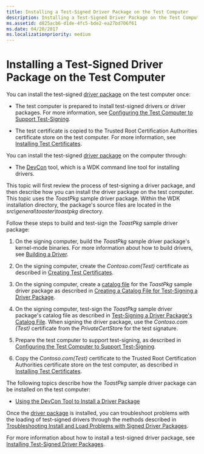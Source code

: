 ```yaml
---
title: Installing a Test-Signed Driver Package on the Test Computer
description: Installing a Test-Signed Driver Package on the Test Computer
ms.assetid: d825acb6-d1de-4fc5-bde2-ea27bd706f61
ms.date: 04/20/2017
ms.localizationpriority: medium
---
```


# Installing a Test-Signed Driver Package on the Test Computer


You can install the test-signed [driver package](driver-packages.md) on the test computer once:

-   The test computer is prepared to install test-signed drivers or driver packages. For more information, see [Configuring the Test Computer to Support Test-Signing](configuring-the-test-computer-to-support-test-signing.md).

-   The test certificate is copied to the Trusted Root Certification Authorities certificate store on the test computer. For more information, see [Installing Test Certificates](installing-test-certificates.md).

You can install the test-signed [driver package](driver-packages.md) on the computer through:

-   The [DevCon](https://msdn.microsoft.com/library/windows/hardware/ff544707) tool, which is a WDK command line tool for installing drivers.

This topic will first review the process of test-signing a driver package, and then describe how you can install the driver package on the test computer. This topic uses the *ToastPkg* sample driver package. Within the WDK installation directory, the package's source files are located in the *src\\general\\toaster\\toastpkg* directory.

Follow these steps to build and test-sign the *ToastPkg* sample driver package:

1.  On the signing computer, build the *ToastPkg* sample driver package's kernel-mode binaries. For more information about how to build drivers, see [Building a Driver](https://msdn.microsoft.com/windows-drivers/develop/building_a_driver).

2.  On the signing computer, create the *Contoso.com(Test)* certificate as described in [Creating Test Certificates](creating-test-certificates.md).

3.  On the signing computer, create a [catalog file](catalog-files.md) for the *ToastPkg* sample driver package as described in [Creating a Catalog File for Test-Signing a Driver Package](creating-a-catalog-file-for-test-signing-a-driver-package.md).

4.  On the signing computer, test-sign the *ToastPkg* sample driver package's catalog file as described in [Test-Signing a Driver Package's Catalog File](test-signing-a-driver-package-s-catalog-file.md). When signing the driver package, use the *Contoso.com (Test)* certificate from the *PrivateCertStor*e for the test signature.

5.  Prepare the test computer to support test-signing, as described in [Configuring the Test Computer to Support Test-Signing](configuring-the-test-computer-to-support-test-signing.md).

6.  Copy the *Contoso.com(Test)* certificate to the Trusted Root Certification Authorities certificate store on the test computer, as described in [Installing Test Certificates](installing-test-certificates.md).

The following topics describe how the *ToastPkg* sample driver package can be installed on the test computer:

-   [Using the DevCon Tool to Install a Driver Package](using-the-devcon-tool-to-install-a-driver-package.md)

Once the [driver package](driver-packages.md) is installed, you can troubleshoot problems with the loading of test-signed drivers through the methods described in [Troubleshooting Install and Load Problems with Signed Driver Packages](troubleshooting-install-and-load-problems-with-signed-driver-packages.md).

For more information about how to install a test-signed driver package, see [Installing Test-Signed Driver Packages](installing-test-signed-driver-packages.md).

 

 





